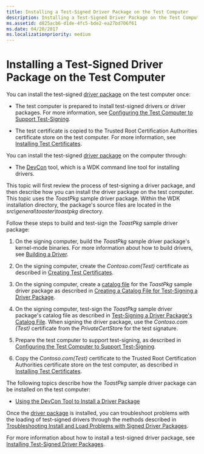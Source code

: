 ```yaml
---
title: Installing a Test-Signed Driver Package on the Test Computer
description: Installing a Test-Signed Driver Package on the Test Computer
ms.assetid: d825acb6-d1de-4fc5-bde2-ea27bd706f61
ms.date: 04/20/2017
ms.localizationpriority: medium
---
```


# Installing a Test-Signed Driver Package on the Test Computer


You can install the test-signed [driver package](driver-packages.md) on the test computer once:

-   The test computer is prepared to install test-signed drivers or driver packages. For more information, see [Configuring the Test Computer to Support Test-Signing](configuring-the-test-computer-to-support-test-signing.md).

-   The test certificate is copied to the Trusted Root Certification Authorities certificate store on the test computer. For more information, see [Installing Test Certificates](installing-test-certificates.md).

You can install the test-signed [driver package](driver-packages.md) on the computer through:

-   The [DevCon](https://msdn.microsoft.com/library/windows/hardware/ff544707) tool, which is a WDK command line tool for installing drivers.

This topic will first review the process of test-signing a driver package, and then describe how you can install the driver package on the test computer. This topic uses the *ToastPkg* sample driver package. Within the WDK installation directory, the package's source files are located in the *src\\general\\toaster\\toastpkg* directory.

Follow these steps to build and test-sign the *ToastPkg* sample driver package:

1.  On the signing computer, build the *ToastPkg* sample driver package's kernel-mode binaries. For more information about how to build drivers, see [Building a Driver](https://msdn.microsoft.com/windows-drivers/develop/building_a_driver).

2.  On the signing computer, create the *Contoso.com(Test)* certificate as described in [Creating Test Certificates](creating-test-certificates.md).

3.  On the signing computer, create a [catalog file](catalog-files.md) for the *ToastPkg* sample driver package as described in [Creating a Catalog File for Test-Signing a Driver Package](creating-a-catalog-file-for-test-signing-a-driver-package.md).

4.  On the signing computer, test-sign the *ToastPkg* sample driver package's catalog file as described in [Test-Signing a Driver Package's Catalog File](test-signing-a-driver-package-s-catalog-file.md). When signing the driver package, use the *Contoso.com (Test)* certificate from the *PrivateCertStor*e for the test signature.

5.  Prepare the test computer to support test-signing, as described in [Configuring the Test Computer to Support Test-Signing](configuring-the-test-computer-to-support-test-signing.md).

6.  Copy the *Contoso.com(Test)* certificate to the Trusted Root Certification Authorities certificate store on the test computer, as described in [Installing Test Certificates](installing-test-certificates.md).

The following topics describe how the *ToastPkg* sample driver package can be installed on the test computer:

-   [Using the DevCon Tool to Install a Driver Package](using-the-devcon-tool-to-install-a-driver-package.md)

Once the [driver package](driver-packages.md) is installed, you can troubleshoot problems with the loading of test-signed drivers through the methods described in [Troubleshooting Install and Load Problems with Signed Driver Packages](troubleshooting-install-and-load-problems-with-signed-driver-packages.md).

For more information about how to install a test-signed driver package, see [Installing Test-Signed Driver Packages](installing-test-signed-driver-packages.md).

 

 





